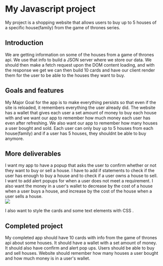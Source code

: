 # My Javascript project

My project is a shopping website that allows users to buy up to 5 houses of a specific house(family) from the game of thrones series.

## Introduction
We are getting information on some of the houses from a game of thrones api. We use that info to build a JSON server where we store our data. We should then make a fetch request upon the DOM content loading, and with the response we get we can then build 10 cards and have our client render them for the user to be able to the houses they want to buy.

## Goals and features
My Major Goal for the app is to make everything persists so that even if the site is reloaded, it remembers everything the user already did. The website has a wallet that gives each user a set amount of money to buy each house with and we want our app to remember how much money each user has even after refreshing. We also want our app to remember how many houses a user bought and sold. Each user can only buy up to 5 houses from each house(family) and if a user has 5 houses, they shouldnt be able to buy anymore.

## More deliverables

I want my app to have a popup that asks the user to confirm whether or not they want to buy or sell a house. I have to add if statements to check if the user has enough to buy a house and to check if a user owns a house to sell. I want to add alert popups for when a user does not meet a requirement. I also want the money in a user's wallet to decrease by the cost of a house when a user buys a house, and increase by the cost of the house when a user sells a house.       
![](https://media1.giphy.com/media/7hpAl0fSCr2iYlRzZW/giphy.gif?cid=790b7611cb52e9d9221fce39bad9a0da8a704feac078748c&rid=giphy.gif&ct=g)

I also want to style the cards and some text elements with CSS . 



## Completed project
My completed app should have 10 cards with info from the game of thrones api about some houses. It should have a wallet with a set amount of money. It should also have confirm and alert pop ups. Users should be able to buy and sell houses. Website should remember how many houses a user bought and how much money is in a user's wallet. 